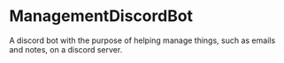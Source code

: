 # ManagementDiscordBot
A discord bot with the purpose of helping manage things, such as emails and notes, on a discord server.
